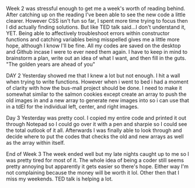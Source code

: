 Week 2 was stressful enough to get me a week's worth of reading behind.  After catching up on the reading I've been able to see the new code a little clearer. However CSS isn't fun so far, I spent more time trying to focus then I did actually finding solutions.  But like TED talk said...I don't understand it, YET.  Being able to affectively troubleshoot errors within constructor functions and catching variables being misspelled gives me a little more hope, although I know I'll be fine.  All my codes are saved on the desktop and Github incase I were to ever need them again.  I have to keep in mind to brainstorm a plan, write out an idea of what I want, and then fill in the guts.  "The golden years are ahead of you"

DAY 2
Yesterday showed me that I knew a lot but not enough.  I hit a wall when trying to write functions.  However when i went to bed i had a moment of clarity with how the bus-mall project should be done.  I need to make it somewhat similar to the salmon cookies except create an array to push the old images in and a new array to generate new images into so i can use that in a tdEl for the individual left, center, and right images.

Day 3
Yesterday was pretty cool.  I copied my entire code and printed it out through Notepad so I could go over it with a pen and sharpie so I could see the total outlook of it all.  Afterwards I was finally able to look through and decide where to put the codes that checks the old and new arrays as well as the array within itself.

End of Week 3
The week ended well but my late nights caught up to me so I was pretty tired for most of it.  The whole idea of being a coder still seems pretty annoying but apparently it gets easier so there's hope.  Either way I'm not complaining because the money will be worth it lol. Other then that I miss my weekends. TED talk is helping a lot.
